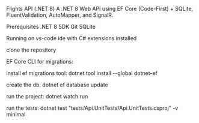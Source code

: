Flights API (.NET 8)
A .NET 8 Web API using EF Core (Code-First) + SQLite, FluentValidation, AutoMapper, and SignalR. 

Prerequisites
.NET 8 SDK
Git
SQLite

Running on vs-code ide with C# extensions installed

clone the repository

EF Core CLI for migrations:

install ef migrations tool:
dotnet tool install --global dotnet-ef

create the db:
dotnet ef database update

run the project:
dotnet watch run

run the tests:
dotnet test "tests/Api.UnitTests/Api.UnitTests.csproj" -v minimal
